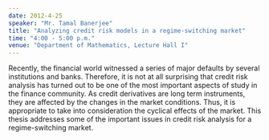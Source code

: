 ```yaml
---
date: 2012-4-25
speaker: "Mr. Tamal Banerjee"
title: "Analyzing credit risk models in a regime-switching market"
time: "4:00 - 5:00 p.m."
venue: "Department of Mathematics, Lecture Hall I"
---
```

Recently, the financial world witnessed a series of major defaults by
several institutions and banks. Therefore, it is not at all surprising
that credit risk analysis has turned out to be one of the most important
aspects of study in the finance community. As credit derivatives are long
term instruments, they are affected by the changes in the market
conditions. Thus, it is appropriate to take into consideration the
cyclical effects of the market. This thesis addresses some of the
important issues in credit risk analysis for a regime-switching market.
